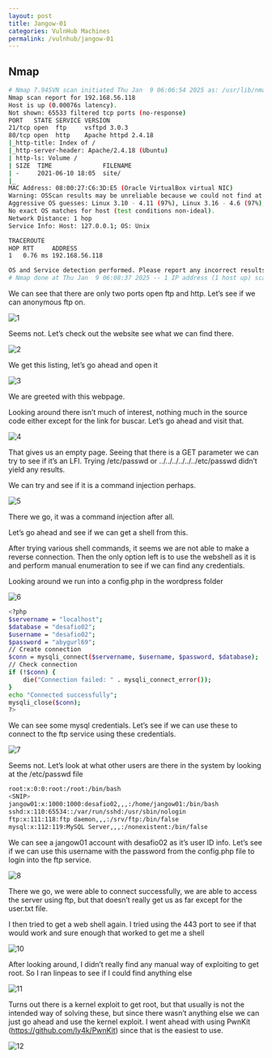 ```yaml
---
layout: post
title: Jangow-01
categories: VulnHub Machines
permalink: /vulnhub/jangow-01
---
```


## Nmap

```bash
# Nmap 7.94SVN scan initiated Thu Jan  9 06:06:54 2025 as: /usr/lib/nmap/nmap -Pn -p- -A -T4 -oN scan.txt 192.168.56.118
Nmap scan report for 192.168.56.118
Host is up (0.00076s latency).
Not shown: 65533 filtered tcp ports (no-response)
PORT   STATE SERVICE VERSION
21/tcp open  ftp     vsftpd 3.0.3
80/tcp open  http    Apache httpd 2.4.18
|_http-title: Index of /
|_http-server-header: Apache/2.4.18 (Ubuntu)
| http-ls: Volume /
| SIZE  TIME              FILENAME
| -     2021-06-10 18:05  site/
|_
MAC Address: 08:00:27:C6:3D:E5 (Oracle VirtualBox virtual NIC)
Warning: OSScan results may be unreliable because we could not find at least 1 open and 1 closed port
Aggressive OS guesses: Linux 3.10 - 4.11 (97%), Linux 3.16 - 4.6 (97%), Linux 3.2 - 4.9 (97%), Linux 4.4 (97%), Linux 3.13 (94%), Linux 4.2 (94%), Linux 3.13 - 3.16 (91%), OpenWrt Chaos Calmer 15.05 (Linux 3.18) or Designated Driver (Linux 4.1 or 4.4) (91%), Linux 4.10 (91%), Linux 5.1 (91%)
No exact OS matches for host (test conditions non-ideal).
Network Distance: 1 hop
Service Info: Host: 127.0.0.1; OS: Unix

TRACEROUTE
HOP RTT     ADDRESS
1   0.76 ms 192.168.56.118

OS and Service detection performed. Please report any incorrect results at https://nmap.org/submit/ .
# Nmap done at Thu Jan  9 06:08:37 2025 -- 1 IP address (1 host up) scanned in 103.18 seconds
```

We can see that there are only two ports open ftp and http. Let’s see if we can anonymous ftp on.

![1](https://github.com/user-attachments/assets/1d2dce82-8463-4bc4-80f1-5d2085c17d5e)


Seems not. Let’s check out the website see what we can find there.

![2](https://github.com/user-attachments/assets/c30a5f0d-30c9-41ad-881e-772c69a23e8a)


We get this listing, let’s go ahead and open it

![3](https://github.com/user-attachments/assets/ea2f479e-4923-4259-87d1-8782b0695ad8)


We are greeted with this webpage.

Looking around there isn’t much of interest, nothing much in the source code either except for the link for buscar. Let’s go ahead and visit that.

![4](https://github.com/user-attachments/assets/0c2354fc-ddb1-407f-8de6-32dcb95c13ff)


That gives us an empty page. Seeing that there is a GET parameter we can try to see if it’s an LFI. Trying /etc/passwd or ../../../../../../etc/passwd didn’t yield any results. 

We can try and see if it is a command injection perhaps.

![5](https://github.com/user-attachments/assets/79dd95f4-e86f-470b-946c-6afd731d83a4)


There we go, it was a command injection after all.

Let’s go ahead and see if we can get a shell from this.

After trying various shell commands, it seems we are not able to make a reverse connection. Then the only option left is to use the webshell as it is and perform manual enumeration to see if we can find any credentials. 

Looking around we run into a config.php in the wordpress folder

![6](https://github.com/user-attachments/assets/c1fb46a3-90fa-4a7b-8d2e-11b697cb8273)


```bash
<?php
$servername = "localhost";
$database = "desafio02";
$username = "desafio02";
$password = "abygurl69";
// Create connection
$conn = mysqli_connect($servername, $username, $password, $database);
// Check connection
if (!$conn) {
    die("Connection failed: " . mysqli_connect_error());
}
echo "Connected successfully";
mysqli_close($conn);
?>

```

We can see some mysql credentials. Let’s see if we can use these to connect to the ftp service using these credentials.

![7](https://github.com/user-attachments/assets/3c141fbe-0813-44dd-9dad-35aaa05df51e)


Seems not. Let’s look at what other users are there in the system by looking at the /etc/passwd file

```bash
root:x:0:0:root:/root:/bin/bash
<SNIP>
jangow01:x:1000:1000:desafio02,,,:/home/jangow01:/bin/bash
sshd:x:110:65534::/var/run/sshd:/usr/sbin/nologin
ftp:x:111:118:ftp daemon,,,:/srv/ftp:/bin/false
mysql:x:112:119:MySQL Server,,,:/nonexistent:/bin/false

```

We can see a jangow01 account with desafio02 as it’s user ID info. Let’s see if we can use this username with the password from the config.php file to login into the ftp service.

![8](https://github.com/user-attachments/assets/634ff487-ee08-4c6c-9cc6-e0b1badb105e)


There we go, we were able to connect successfully, we are able to access the server using ftp, but that doesn’t really get us as far except for the user.txt file. 

I then tried to get a web shell again. I tried using the 443 port to see if that would work and sure enough that worked to get me a shell

![10](https://github.com/user-attachments/assets/b2901483-f029-4abb-8af8-73bee0b79cf0)


After looking around, I didn’t really find any manual way of exploiting to get root. So I ran linpeas to see if I could find anything else

![11](https://github.com/user-attachments/assets/61a0f251-c6f0-4f79-8dc5-f3a3c3c4cfc4)


Turns out there is a kernel exploit to get root, but that usually is not the intended way of solving these, but since there wasn’t anything else we can just go ahead and use the kernel exploit. I went ahead with using PwnKit (https://github.com/ly4k/PwnKit) since that is the easiest to use.

![12](https://github.com/user-attachments/assets/841e2cb4-c6a0-43cb-b63b-d516436a3488)
